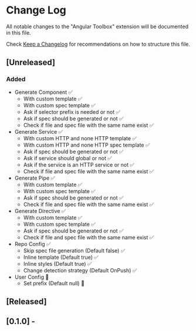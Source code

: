 # Change Log

All notable changes to the "Angular Toolbox" extension will be documented in this file.

Check [Keep a Changelog](http://keepachangelog.com/) for recommendations on how to structure this file.

## [Unreleased]

### Added

- Generate Component ✅
  - With custom template ✅
  - With custom spec template ✅
  - Ask if selector prefix is needed or not ✅
  - Ask if spec should be generated or not ✅
  - Check if file and spec file with the same name exist ✅
- Generate Service ✅
  - With custom HTTP and none HTTP template ✅
  - With custom HTTP and none HTTP spec template ✅
  - Ask if spec should be generated or not ✅
  - Ask if service should global or not ✅
  - Ask if the service is an HTTP service or not ✅
  - Check if file and spec file with the same name exist ✅
- Generate Pipe ✅
  - With custom template ✅
  - With custom spec template ✅
  - Ask if spec should be generated or not ✅
  - Check if file and spec file with the same name exist ✅
- Generate Directive ✅
  - With custom template ✅
  - With custom spec template ✅
  - Ask if spec should be generated or not ✅
  - Check if file and spec file with the same name exist ✅
- Repo Config ✅
  - Skip spec file generation (Default false) ✅
  - Inline template (Default true) ✅
  - Inline styles (Default true) ✅
  - Change detection strategy (Default OnPush) ✅
- User Config 🔄
  - Set prefix (Default null) 🔄

## [Released]

## [0.1.0] -
